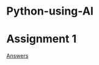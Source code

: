 # Python-using-AI
# Assignment 1
[Answers](https://github.com/hemanth1313/Python-using-AI/tree/master/Assignment/Assignment%201)
